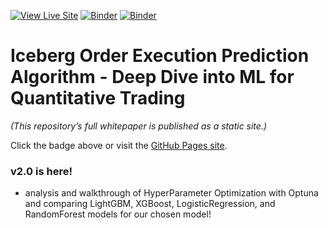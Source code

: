 [![View Live Site](https://img.shields.io/badge/Live%20Site-Visit-blue)](https://chicago-joe.github.io/Iceberg-Order-Prediction-Algorithm-Quantitative-Trading-with-ML/) [![Binder](https://mybinder.org/badge_logo.svg)](https://mybinder.org/v2/gh/chicago-joe/Iceberg-Order-Prediction-Algorithm-Quantitative-Trading-with-ML/HEAD?urlpath=lab)
[![Binder](https://mybinder.org/badge_logo.svg)](https://mybinder.org/v2/gh/chicago-joe/Iceberg-Order-Prediction-Algorithm-Quantitative-Trading-with-ML/v2-hpo?urlpath=%2Fdoc%2Ftree%2Findex.md)

# Iceberg Order Execution Prediction Algorithm - Deep Dive into ML for Quantitative Trading
_(This repository’s full whitepaper is published as a static site.)_

Click the badge above or visit the [GitHub Pages site](https://chicago-joe.github.io/Iceberg-Order-Prediction-Algorithm-Quantitative-Trading-with-ML/).


### v2.0 is here!
- analysis and walkthrough of HyperParameter Optimization with Optuna and comparing LightGBM, XGBoost, LogisticRegression, and RandomForest models for our chosen model!
